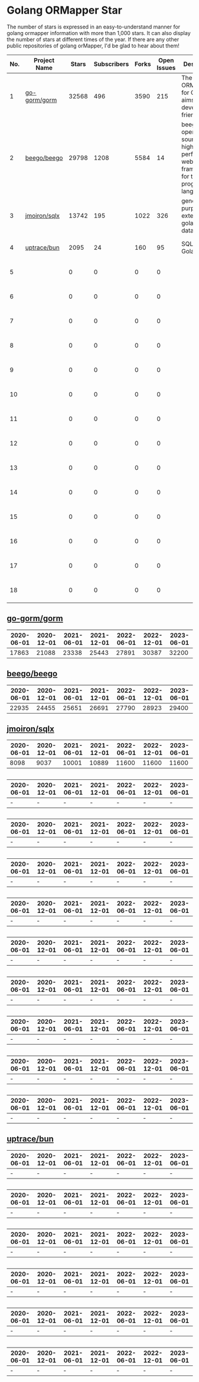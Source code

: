 # Golang ORMapper Star
The number of stars is expressed in an easy-to-understand manner for golang ormapper information with more than 1,000 stars. It can also display the number of stars at different times of the year.
If there are any other public repositories of golang orMapper, I'd be glad to hear about them!

| No. | Project Name | Stars | Subscribers | Forks | Open Issues | Description | Createdate | Last Update |
| --- | ------------ | ----- | ----------- | ----- | ----------- | ----------- | ----------- | ----------- |
| 1 | [go-gorm/gorm](https://github.com/go-gorm/gorm) | 32568 | 496 | 3590 | 215 | The fantastic ORM library for Golang, aims to be developer friendly | 2013-10-25 08:31:38 | 2023-05-31 22:37:42 |
| 2 | [beego/beego](https://github.com/beego/beego) | 29798 | 1208 | 5584 | 14 | beego is an open-source, high-performance web framework for the Go programming language. | 2012-02-29 02:32:08 | 2023-05-31 15:40:08 |
| 3 | [jmoiron/sqlx](https://github.com/jmoiron/sqlx) | 13742 | 195 | 1022 | 326 | general purpose extensions to golang's database/sql | 2013-01-28 19:40:00 | 2023-05-31 18:56:30 |
| 4 | [uptrace/bun](https://github.com/uptrace/bun) | 2095 | 24 | 160 | 95 | SQL-first Golang ORM | 2021-05-03 11:40:52 | 2023-05-31 07:23:25 |
| 5 | []() | 0 | 0 | 0 | 0 |  | 0001-01-01 00:00:00 | 0001-01-01 00:00:00 |
| 6 | []() | 0 | 0 | 0 | 0 |  | 0001-01-01 00:00:00 | 0001-01-01 00:00:00 |
| 7 | []() | 0 | 0 | 0 | 0 |  | 0001-01-01 00:00:00 | 0001-01-01 00:00:00 |
| 8 | []() | 0 | 0 | 0 | 0 |  | 0001-01-01 00:00:00 | 0001-01-01 00:00:00 |
| 9 | []() | 0 | 0 | 0 | 0 |  | 0001-01-01 00:00:00 | 0001-01-01 00:00:00 |
| 10 | []() | 0 | 0 | 0 | 0 |  | 0001-01-01 00:00:00 | 0001-01-01 00:00:00 |
| 11 | []() | 0 | 0 | 0 | 0 |  | 0001-01-01 00:00:00 | 0001-01-01 00:00:00 |
| 12 | []() | 0 | 0 | 0 | 0 |  | 0001-01-01 00:00:00 | 0001-01-01 00:00:00 |
| 13 | []() | 0 | 0 | 0 | 0 |  | 0001-01-01 00:00:00 | 0001-01-01 00:00:00 |
| 14 | []() | 0 | 0 | 0 | 0 |  | 0001-01-01 00:00:00 | 0001-01-01 00:00:00 |
| 15 | []() | 0 | 0 | 0 | 0 |  | 0001-01-01 00:00:00 | 0001-01-01 00:00:00 |
| 16 | []() | 0 | 0 | 0 | 0 |  | 0001-01-01 00:00:00 | 0001-01-01 00:00:00 |
| 17 | []() | 0 | 0 | 0 | 0 |  | 0001-01-01 00:00:00 | 0001-01-01 00:00:00 |
| 18 | []() | 0 | 0 | 0 | 0 |  | 0001-01-01 00:00:00 | 0001-01-01 00:00:00 |
## [go-gorm/gorm](https://github.com/go-gorm/gorm)
| 2020-06-01 | 2020-12-01 | 2021-06-01 | 2021-12-01 | 2022-06-01 | 2022-12-01 | 2023-06-01 |
| --- | --- | --- | --- | --- | --- | --- |
| 17863 | 21088 | 23338 | 25443 | 27891 | 30387 | 32200 |
## [beego/beego](https://github.com/beego/beego)
| 2020-06-01 | 2020-12-01 | 2021-06-01 | 2021-12-01 | 2022-06-01 | 2022-12-01 | 2023-06-01 |
| --- | --- | --- | --- | --- | --- | --- |
| 22935 | 24455 | 25651 | 26691 | 27790 | 28923 | 29400 |
## [jmoiron/sqlx](https://github.com/jmoiron/sqlx)
| 2020-06-01 | 2020-12-01 | 2021-06-01 | 2021-12-01 | 2022-06-01 | 2022-12-01 | 2023-06-01 |
| --- | --- | --- | --- | --- | --- | --- |
| 8098 | 9037 | 10001 | 10889 | 11600 | 11600 | 11600 |
## []()
| 2020-06-01 | 2020-12-01 | 2021-06-01 | 2021-12-01 | 2022-06-01 | 2022-12-01 | 2023-06-01 |
| --- | --- | --- | --- | --- | --- | --- |
| - | - | - | - | - | - | - |
## []()
| 2020-06-01 | 2020-12-01 | 2021-06-01 | 2021-12-01 | 2022-06-01 | 2022-12-01 | 2023-06-01 |
| --- | --- | --- | --- | --- | --- | --- |
| - | - | - | - | - | - | - |
## []()
| 2020-06-01 | 2020-12-01 | 2021-06-01 | 2021-12-01 | 2022-06-01 | 2022-12-01 | 2023-06-01 |
| --- | --- | --- | --- | --- | --- | --- |
| - | - | - | - | - | - | - |
## []()
| 2020-06-01 | 2020-12-01 | 2021-06-01 | 2021-12-01 | 2022-06-01 | 2022-12-01 | 2023-06-01 |
| --- | --- | --- | --- | --- | --- | --- |
| - | - | - | - | - | - | - |
## []()
| 2020-06-01 | 2020-12-01 | 2021-06-01 | 2021-12-01 | 2022-06-01 | 2022-12-01 | 2023-06-01 |
| --- | --- | --- | --- | --- | --- | --- |
| - | - | - | - | - | - | - |
## []()
| 2020-06-01 | 2020-12-01 | 2021-06-01 | 2021-12-01 | 2022-06-01 | 2022-12-01 | 2023-06-01 |
| --- | --- | --- | --- | --- | --- | --- |
| - | - | - | - | - | - | - |
## []()
| 2020-06-01 | 2020-12-01 | 2021-06-01 | 2021-12-01 | 2022-06-01 | 2022-12-01 | 2023-06-01 |
| --- | --- | --- | --- | --- | --- | --- |
| - | - | - | - | - | - | - |
## []()
| 2020-06-01 | 2020-12-01 | 2021-06-01 | 2021-12-01 | 2022-06-01 | 2022-12-01 | 2023-06-01 |
| --- | --- | --- | --- | --- | --- | --- |
| - | - | - | - | - | - | - |
## []()
| 2020-06-01 | 2020-12-01 | 2021-06-01 | 2021-12-01 | 2022-06-01 | 2022-12-01 | 2023-06-01 |
| --- | --- | --- | --- | --- | --- | --- |
| - | - | - | - | - | - | - |
## [uptrace/bun](https://github.com/uptrace/bun)
| 2020-06-01 | 2020-12-01 | 2021-06-01 | 2021-12-01 | 2022-06-01 | 2022-12-01 | 2023-06-01 |
| --- | --- | --- | --- | --- | --- | --- |
| - | - | - | - | - | - | - |
## []()
| 2020-06-01 | 2020-12-01 | 2021-06-01 | 2021-12-01 | 2022-06-01 | 2022-12-01 | 2023-06-01 |
| --- | --- | --- | --- | --- | --- | --- |
| - | - | - | - | - | - | - |
## []()
| 2020-06-01 | 2020-12-01 | 2021-06-01 | 2021-12-01 | 2022-06-01 | 2022-12-01 | 2023-06-01 |
| --- | --- | --- | --- | --- | --- | --- |
| - | - | - | - | - | - | - |
## []()
| 2020-06-01 | 2020-12-01 | 2021-06-01 | 2021-12-01 | 2022-06-01 | 2022-12-01 | 2023-06-01 |
| --- | --- | --- | --- | --- | --- | --- |
| - | - | - | - | - | - | - |
## []()
| 2020-06-01 | 2020-12-01 | 2021-06-01 | 2021-12-01 | 2022-06-01 | 2022-12-01 | 2023-06-01 |
| --- | --- | --- | --- | --- | --- | --- |
| - | - | - | - | - | - | - |
## []()
| 2020-06-01 | 2020-12-01 | 2021-06-01 | 2021-12-01 | 2022-06-01 | 2022-12-01 | 2023-06-01 |
| --- | --- | --- | --- | --- | --- | --- |
| - | - | - | - | - | - | - |

